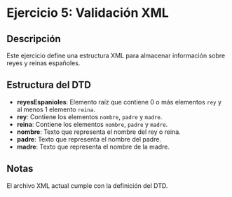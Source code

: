 # Ejercicio 5: Validación XML

## Descripción
Este ejercicio define una estructura XML para almacenar información sobre reyes y reinas españoles.

## Estructura del DTD
- **reyesEspanioles**: Elemento raíz que contiene 0 o más elementos `rey` y al menos 1 elemento `reina`.
- **rey**: Contiene los elementos `nombre`, `padre` y `madre`.
- **reina**: Contiene los elementos `nombre`, `padre` y `madre`.
- **nombre**: Texto que representa el nombre del rey o reina.
- **padre**: Texto que representa el nombre del padre.
- **madre**: Texto que representa el nombre de la madre.

## Notas
El archivo XML actual cumple con la definición del DTD.
